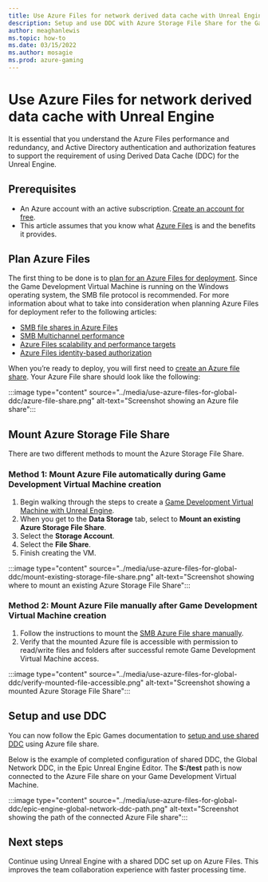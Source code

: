 ```yaml
---
title: Use Azure Files for network derived data cache with Unreal Engine 
description: Setup and use DDC with Azure Storage File Share for the Game Development Virtual Machine.
author: meaghanlewis
ms.topic: how-to
ms.date: 03/15/2022
ms.author: mosagie
ms.prod: azure-gaming
---
```


# Use Azure Files for network derived data cache with Unreal Engine

It is essential that you understand the Azure Files performance and redundancy, and Active Directory authentication and authorization features to support the requirement of using Derived Data Cache (DDC) for the Unreal Engine.

## Prerequisites

- An Azure account with an active subscription. [Create an account for free](https://azure.com/free).
- This article assumes that you know what [Azure Files](/azure/storage/files/storage-files-introduction) is and the benefits it provides.

## Plan Azure Files

The first thing to be done is to [plan for an Azure Files for deployment](/azure/storage/files/storage-files-planning). Since the Game Development Virtual Machine is running on the Windows operating system, the SMB file protocol is recommended. For more information about what to take into consideration when planning Azure Files for deployment refer to the following articles:

- [SMB file shares in Azure Files](/azure/storage/files/files-smb-protocol?tabs=azure-portal)
- [SMB Multichannel performance](/azure/storage/files/storage-files-smb-multichannel-performance)
- [Azure Files scalability and performance targets](/azure/storage/files/storage-files-scale-targets)
- [Azure Files identity-based authorization](/azure/storage/files/storage-files-active-directory-overview)

When you’re ready to deploy, you will first need to [create an Azure file share](/azure/storage/files/storage-how-to-create-file-share?tabs=azure-portal). Your Azure File share should look like the following:

:::image type="content" source="../media/use-azure-files-for-global-ddc/azure-file-share.png" alt-text="Screenshot showing an Azure file share":::

## Mount Azure Storage File Share

There are two different methods to mount the Azure Storage File Share.

### Method 1: Mount Azure File automatically during Game Development Virtual Machine creation

1. Begin walking through the steps to create a [Game Development Virtual Machine with Unreal Engine](./create-game-development-vm-for-unreal.md).
1. When you get to the **Data Storage** tab, select to **Mount an existing Azure Storage File Share**.
1. Select the **Storage Account**.
1. Select the **File Share**.
1. Finish creating the VM.

:::image type="content" source="../media/use-azure-files-for-global-ddc/mount-existing-storage-file-share.png" alt-text="Screenshot showing where to mount an existing Azure Storage File Share":::

### Method 2: Mount Azure File manually after Game Development Virtual Machine creation

1. Follow the instructions to mount the [SMB Azure File share manually](/azure/storage/files/storage-how-to-use-files-windows).
1. Verify that the mounted Azure file is accessible with permission to read/write files and folders after successful remote Game Development Virtual Machine access.

:::image type="content" source="../media/use-azure-files-for-global-ddc/verify-mounted-file-accessible.png" alt-text="Screenshot showing a mounted Azure Storage File Share":::

## Setup and use DDC

You can now follow the Epic Games documentation to [setup and use shared DDC](https://docs.unrealengine.com/4.27/en-US/ProductionPipelines/DerivedDataCache/) using Azure file share.  

Below is the example of completed configuration of shared DDC, the Global Network DDC, in the Epic Unreal Engine Editor. The **S:/test** path is now connected to the Azure File share on your Game Development Virtual Machine.

:::image type="content" source="../media/use-azure-files-for-global-ddc/epic-engine-global-network-ddc-path.png" alt-text="Screenshot showing the path of the connected Azure File share":::

## Next steps

Continue using Unreal Engine with a shared DDC set up on Azure Files. This improves the team collaboration experience with faster processing time.
